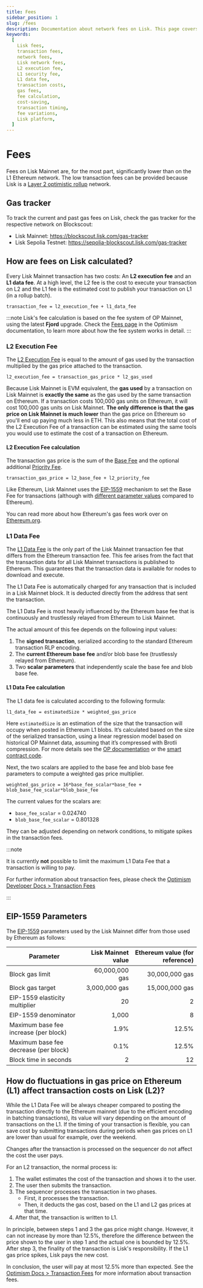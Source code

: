 ```yaml
---
title: Fees
sidebar_position: 1
slug: /fees
description: Documentation about network fees on Lisk. This page covers details of the two-component cost system involving L2 execution fees and L1 data fees, and offers insights on fee variations and cost-saving strategies.
keywords:
  [
    Lisk fees,
    transaction fees,
    network fees,
    Lisk network fees,
    L2 execution fee,
    L1 security fee,
    L1 data fee,
    transaction costs,
    gas fees,
    fee calculation,
    cost-saving,
    transaction timing,
    fee variations,
    Lisk platform,
  ]
---
```


# Fees

Fees on Lisk Mainnet are, for the most part, significantly lower than on the L1 Ethereum network.
The low transaction fees can be provided because Lisk is a [Layer 2 optimistic rollup](https://ethereum.org/en/developers/docs/scaling/optimistic-rollups) network.

## Gas tracker

To track the current and past gas fees on Lisk, check the gas tracker for the respective network on Blockscout:

- Lisk Mainnet: https://blockscout.lisk.com/gas-tracker
- Lisk Sepolia Testnet: https://sepolia-blockscout.lisk.com/gas-tracker 


## How are fees on Lisk calculated?

Every Lisk Mainnet transaction has two costs: An **L2 execution fee** and an **L1 data fee**.
At a high level, the L2 fee is the cost to execute your transaction on L2 and the L1 fee is the estimated cost to publish your transaction on L1 (in a rollup batch).

```text
transaction_fee = l2_execution_fee + l1_data_fee
```

:::note
Lisk's fee calculation is based on the fee system of OP Mainnet, using the latest **Fjord** upgrade.
Check the [Fees page](https://docs.optimism.io/stack/transactions/fees#fjord) in the Optimism documentation, to learn more about how the fee system works in detail.
:::

### L2 Execution Fee 
The [L2 Execution Fee](https://docs.optimism.io/stack/transactions/fees#execution-gas-fee) is equal to the amount of gas used by the transaction multiplied by the gas price attached to the transaction.

```
l2_execution_fee = transaction_gas_price * l2_gas_used
```

Because Lisk Mainnet is EVM equivalent, the **gas used** by a transaction on Lisk Mainnet is **exactly the same** as the gas used by the same transaction on Ethereum.
If a transaction costs 100,000 gas units on Ethereum, it will cost 100,000 gas units on Lisk Mainnet.
**The only difference is that the gas price on Lisk Mainnet is much lower** than the gas price on Ethereum so you'll end up paying much less in ETH.
This also means that the total cost of the L2 Execution Fee of a transaction can be estimated using the same tools you would use to estimate the cost of a transaction on Ethereum.


#### L2 Execution Fee calculation
The transaction gas price is the sum of the [Base Fee](https://ethereum.org/en/developers/docs/gas/#base-fee) and the optional additional [Priority Fee](https://ethereum.org/en/developers/docs/gas/#priority-fee).

```
transaction_gas_price = l2_base_fee + l2_priority_fee
```

Like Ethereum, Lisk Mainnet uses the [EIP-1559](https://eips.ethereum.org/EIPS/eip-1559) mechanism to set the Base Fee for transactions (although with [different parameter values](#eip-1559-parameters) compared to Ethereum).

You can read more about how Ethereum's gas fees work over on [Ethereum.org](https://ethereum.org/en/developers/docs/gas/).

### L1 Data Fee
The [L1 Data Fee](https://docs.optimism.io/stack/transactions/fees#l1-data-fee) is the only part of the Lisk Mainnet transaction fee that differs from the Ethereum transaction fee.
This fee arises from the fact that the transaction data for all Lisk Mainnet transactions is published to Ethereum.
This guarantees that the transaction data is available for nodes to download and execute.

The L1 Data Fee is automatically charged for any transaction that is included in a Lisk Mainnet block.
It is deducted directly from the address that sent the transaction.

The L1 Data Fee is most heavily influenced by the Ethereum base fee that is continuously and trustlessly relayed from Ethereum to Lisk Mainnet.

The actual amount of this fee depends on the following input values:

1. The **signed transaction**, serialized according to the standard Ethereum transaction RLP encoding.
2. The **current Ethereum base fee** and/or blob base fee (trustlessly relayed from Ethereum).
3. Two **scalar parameters** that independently scale the base fee and blob base fee.

#### L1 Data Fee calculation
The L1 data fee is calculated according to the following formula:

```
l1_data_fee = estimatedSize * weighted_gas_price
```

Here `estimatedSize` is an estimation of the size that the transaction will occupy when posted in Ethereum L1 blobs.
It’s calculated based on the size of the serialized transaction, using a linear regression model based on historical OP Mainnet data, assuming that it’s compressed with Brotli compression. 
For more details see the [OP documentation](https://docs.optimism.io/stack/transactions/fees#fjord) or the [smart contract code](https://github.com/ethereum-optimism/optimism/blob/e00f23ad0208f2e35aef5435d8a3d2e369144419/packages/contracts-bedrock/src/L2/GasPriceOracle.sol#L203). 

Next, the two scalars are applied to the base fee and blob base fee parameters to compute a weighted gas price multiplier.

```
weighted_gas_price = 16*base_fee_scalar*base_fee + blob_base_fee_scalar*blob_base_fee
```

The current values for the scalars are:

  - `base_fee_scalar` = 0.024740
  - `blob_base_fee_scalar` = 0.801328

They can be adjusted depending on network conditions, to mitigate spikes in the transaction fees. 

:::note

It is currently **not** possible to limit the maximum L1 Data Fee that a transaction is willing to pay.

For further information about transaction fees, please check the [Optimism Developer Docs > Transaction Fees](https://docs.optimism.io/stack/transactions/fees)

:::

## EIP-1559 Parameters

The [EIP-1559](https://eips.ethereum.org/EIPS/eip-1559) parameters used by the Lisk Mainnet differ from those used by Ethereum as follows:

| Parameter                             | Lisk Mainnet value | Ethereum value (for reference) |
| ------------------------------------- | ---------------: | -----------------------------: |
| Block gas limit                       |   60,000,000 gas |                 30,000,000 gas |
| Block gas target                      |    3,000,000 gas |                 15,000,000 gas |
| EIP-1559 elasticity multiplier        |               20 |                              2 |
| EIP-1559 denominator                  |            1,000 |                              8 |
| Maximum base fee increase (per block) |             1.9% |                          12.5% |
| Maximum base fee decrease (per block) |             0.1% |                          12.5% |
| Block time in seconds                 |                2 |                             12 |


## How do fluctuations in gas price on Ethereum (L1) affect transaction costs on Lisk (L2)?

While the L1 Data Fee will be always cheaper compared to posting the transaction directly to the Ethereum mainnet (due to the efficient encoding in batching transactions), its value will vary depending on the amount of transactions on the L1.
If the timing of your transaction is flexible, you can save cost by submitting transactions during periods when gas prices on L1 are lower than usual for example, over the weekend.

Changes after the transaction is processed on the sequencer do not affect the cost the user pays.

For an L2 transaction, the normal process is:

1. The wallet estimates the cost of the transaction and shows it to the user.
2. The user then submits the transaction.
3. The sequencer processes the transaction in two phases.
    - First, it processes the transaction.
    - Then, it deducts the gas cost, based on the L1 and L2 gas prices at that time.
4. After that, the transaction is written to L1.

In principle, between steps 1 and 3 the gas price might change.
However, it can not increase by more than 12.5%, therefore the difference between the price shown to the user in step 1 and the actual one is bounded by 12.5%. 
After step 3, the finality of the transaction is Lisk's responsibility.
If the L1 gas price spikes, Lisk pays the new cost.

In conclusion, the user will pay at most 12.5% more than expected.
See the [Optimism Docs > Transaction Fees](https://docs.optimism.io/stack/transactions/fees#mechanism) for more information about transaction fees.
